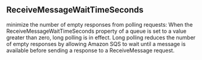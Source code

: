 
## ReceiveMessageWaitTimeSeconds
minimize the number of empty responses from polling requests: When the ReceiveMessageWaitTimeSeconds property of a queue is set to a value greater than zero, long polling is in effect. Long polling reduces the number of empty responses by allowing Amazon SQS to wait until a message is available before sending a response to a ReceiveMessage request. 